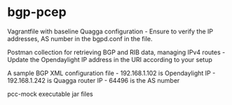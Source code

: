 # bgp-pcep

Vagrantfile with baseline Quagga configuration
	- Ensure to verify the IP addresses, AS number in the bgpd.conf in the file.

Postman collection for retrieving BGP and RIB data, managing IPv4 routes
	- Update the Opendaylight IP address in the URI according to your setup

A sample BGP XML configuration file
	- 192.168.1.102 is Opendaylight IP
	- 192.168.1.242 is Quagga router IP
	- 64496 is the AS number

pcc-mock executable jar files
